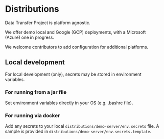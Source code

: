 # Distributions

Data Transfer Project is platform agnostic.

We offer demo local and Google (GCP) deployments, with a
Microsoft (Azure) one in progress.

We welcome contributors to add configuration for additional platforms.

## Local development

For local development (only), secrets may be stored in environment variables.

### For running from a jar file

Set environment variables directly in your OS (e.g. .bashrc file).

### For running via docker
Add any secrets to your local `distributions/demo-server/env.secrets` file. A
sample is provided in `distributions/demo-server/env.secrets.template`.
